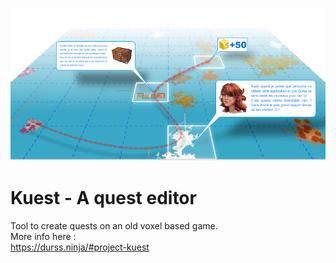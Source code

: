 ![Icon](https://github.com/Durss/kuest/blob/master/creas/map.png)  
# Kuest - A quest editor

Tool to create quests on an old voxel based game.  
More info here :  
https://durss.ninja/#project-kuest
